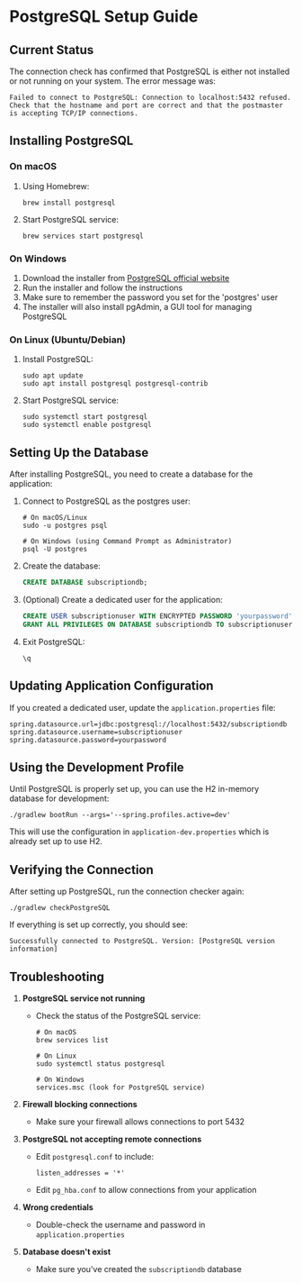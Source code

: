 # PostgreSQL Setup Guide

## Current Status
The connection check has confirmed that PostgreSQL is either not installed or not running on your system. The error message was:
```
Failed to connect to PostgreSQL: Connection to localhost:5432 refused. Check that the hostname and port are correct and that the postmaster is accepting TCP/IP connections.
```

## Installing PostgreSQL

### On macOS
1. Using Homebrew:
   ```
   brew install postgresql
   ```
2. Start PostgreSQL service:
   ```
   brew services start postgresql
   ```

### On Windows
1. Download the installer from [PostgreSQL official website](https://www.postgresql.org/download/windows/)
2. Run the installer and follow the instructions
3. Make sure to remember the password you set for the 'postgres' user
4. The installer will also install pgAdmin, a GUI tool for managing PostgreSQL

### On Linux (Ubuntu/Debian)
1. Install PostgreSQL:
   ```
   sudo apt update
   sudo apt install postgresql postgresql-contrib
   ```
2. Start PostgreSQL service:
   ```
   sudo systemctl start postgresql
   sudo systemctl enable postgresql
   ```

## Setting Up the Database

After installing PostgreSQL, you need to create a database for the application:

1. Connect to PostgreSQL as the postgres user:
   ```
   # On macOS/Linux
   sudo -u postgres psql
   
   # On Windows (using Command Prompt as Administrator)
   psql -U postgres
   ```

2. Create the database:
   ```sql
   CREATE DATABASE subscriptiondb;
   ```

3. (Optional) Create a dedicated user for the application:
   ```sql
   CREATE USER subscriptionuser WITH ENCRYPTED PASSWORD 'yourpassword';
   GRANT ALL PRIVILEGES ON DATABASE subscriptiondb TO subscriptionuser;
   ```

4. Exit PostgreSQL:
   ```
   \q
   ```

## Updating Application Configuration

If you created a dedicated user, update the `application.properties` file:

```properties
spring.datasource.url=jdbc:postgresql://localhost:5432/subscriptiondb
spring.datasource.username=subscriptionuser
spring.datasource.password=yourpassword
```

## Using the Development Profile

Until PostgreSQL is properly set up, you can use the H2 in-memory database for development:

```
./gradlew bootRun --args='--spring.profiles.active=dev'
```

This will use the configuration in `application-dev.properties` which is already set up to use H2.

## Verifying the Connection

After setting up PostgreSQL, run the connection checker again:

```
./gradlew checkPostgreSQL
```

If everything is set up correctly, you should see:
```
Successfully connected to PostgreSQL. Version: [PostgreSQL version information]
```

## Troubleshooting

1. **PostgreSQL service not running**
   - Check the status of the PostgreSQL service:
     ```
     # On macOS
     brew services list
     
     # On Linux
     sudo systemctl status postgresql
     
     # On Windows
     services.msc (look for PostgreSQL service)
     ```

2. **Firewall blocking connections**
   - Make sure your firewall allows connections to port 5432

3. **PostgreSQL not accepting remote connections**
   - Edit `postgresql.conf` to include:
     ```
     listen_addresses = '*'
     ```
   - Edit `pg_hba.conf` to allow connections from your application

4. **Wrong credentials**
   - Double-check the username and password in `application.properties`

5. **Database doesn't exist**
   - Make sure you've created the `subscriptiondb` database